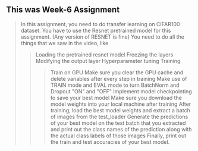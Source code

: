 ## This was Week-6 Assignment
> In this assignment, you need to do transfer learning on CIFAR100 dataset.
> You have to use the Resnet pretrained model for this assignment. (Any version of RESNET is fine)
> You need to do all the things that we saw in the video, like
>> Loading the pretrained resnet model
>> Freezing the layers
>> Modifying the output layer
>> Hyperparameter tuning
>> Training
>>> Train on GPU
>>> Make sure you clear the GPU cache and delete variables after every step in training
>>> Make use of TRAIN mode and EVAL mode to turn BatchNorm and Dropout "ON" and "OFF"
>>> Implement model checkpointing to save your best model
>>> Make sure you download the model weights into your local machine after training
>> After training, load the best model weights and extract a batch of images from the test_loader
>> Generate the predictions of your best model on the test batch that you extracted and print out the class names of the prediction along with the actual class labels of those images
> Finally, print out the train and test accuracies of your best model.
